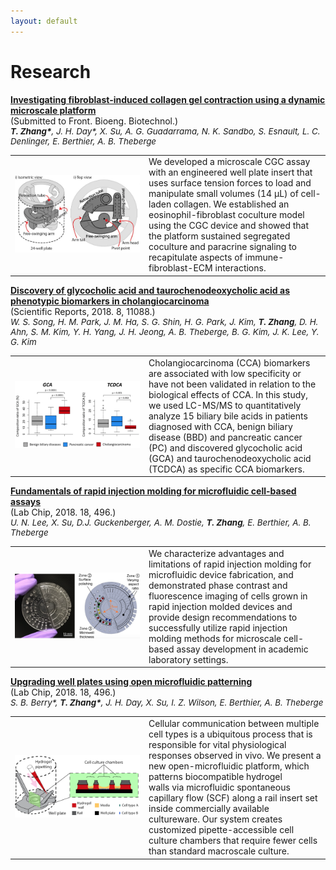```yaml
---
layout: default
---
```


# Research

<div class="research-hd">
	<text style="font-weight: bold;"><a href="https://www.biorxiv.org/content/10.1101/628230v1">Investigating fibroblast-induced collagen gel contraction using a dynamic microscale platform</a></text>
	<div>(Submitted to Front. Bioeng. Biotechnol.)</div>
	<div style="font-size: 10pt;font-style: italic;"><text style="font-weight: bold;">T. Zhang*</text>, J. H. Day*, X. Su, A. G. Guadarrama, N. K. Sandbo, S. Esnault, L. C. Denlinger, E. Berthier, A. B. Theberge</div>
</div>
<table style="width:100%" class="research-tbl">
  <tr>
    <td width="200px" style="border: none"><img src="images/lung.png" width="200px"/></td>
    <td style="border: none">We developed a microscale CGC assay with an engineered well plate insert that uses surface tension forces to load and manipulate small volumes (14 µL) of cell-laden collagen. We established an eosinophil-fibroblast coculture model using the CGC device and showed that the platform sustained segregated coculture and paracrine signaling to recapitulate aspects of immune-fibroblast-ECM interactions.</td> 
  </tr>
</table>

<div class="research-hd">
	<text style="font-weight: bold;"><a href="https://www.nature.com/articles/s41598-018-29445-z">Discovery of glycocholic acid and taurochenodeoxycholic acid as phenotypic biomarkers in cholangiocarcinoma</a></text>
	<div>(Scientific Reports, 2018. 8, 11088.)</div>
	<div style="font-size: 10pt;font-style: italic;">W. S. Song, H. M. Park, J. M. Ha, S. G. Shin, H. G. Park, J. Kim, <text style="font-weight: bold;">T. Zhang</text>, D. H. Ahn, S. M. Kim, Y. H. Yang, J. H. Jeong, A. B. Theberge, B. G. Kim, J. K. Lee, Y. G. Kim</div>
</div>
<table style="width:100%" class="research-tbl">
  <tr>
    <td width="200px" style="border: none"><img src="images/korean.png" width="200px"/></td>
    <td style="border: none">Cholangiocarcinoma (CCA) biomarkers are associated with low specificity or have not been validated in relation to the biological effects of CCA. In this study, we used LC-MS/MS to quantitatively analyze 15 biliary bile acids in patients diagnosed with CCA, benign biliary disease (BBD) and pancreatic cancer (PC) and discovered glycocholic acid (GCA) and taurochenodeoxycholic acid (TCDCA) as specific CCA biomarkers.</td> 
  </tr>
</table>

<div class="research-hd">
	<text style="font-weight: bold;"><a href="https://pubs.rsc.org/en/content/articlelanding/2018/lc/c7lc01052d#!divAbstract">Fundamentals of rapid injection molding for microfluidic cell-based assays</a></text>
	<div>(Lab Chip, 2018. 18, 496.)</div>
	<div style="font-size: 10pt;font-style: italic;">U. N. Lee, X. Su, D.J. Guckenberger, A. M. Dostie, <text style="font-weight: bold;">T. Zhang</text>, E. Berthier, A. B. Theberge</div>
</div>
<table style="width:100%" class="research-tbl">
  <tr>
    <td width="200px" style="border: none;"><img src="images/rapid.png" width="200px"/></td>
    <td style="border: none">We characterize advantages and limitations of rapid injection molding for microfluidic device fabrication, and demonstrated phase contrast and fluorescence imaging of cells grown in rapid injection molded devices and provide design recommendations to successfully utilize rapid injection molding methods for microscale cell-based assay development in academic laboratory settings.</td> 
  </tr>
</table>

<div class="research-hd">
	<text style="font-weight: bold;"><a href="https://pubs.rsc.org/en/content/articlelanding/2017/lc/c7lc00878c#!divAbstract">Upgrading well plates using open microfluidic patterning</a></text>
	<div>(Lab Chip, 2018. 18, 496.)</div>
	<div style="font-size: 10pt;font-style: italic;">S. B. Berry*, <text style="font-weight: bold;">T. Zhang*</text>, J. H. Day, X. Su, I. Z. Wilson, E. Berthier, A. B. Theberge</div>
</div>
<table style="width:100%" class="research-tbl">
  <tr>
    <td width="200px" style="border: none"><img src="images/monorail.png" width="200px"/></td>
    <td style="border: none">Cellular communication between multiple cell types is a ubiquitous process that is responsible for vital physiological responses observed in vivo. We present a new open-microfluidic platform, which patterns biocompatible hydrogel walls via microfluidic spontaneous capillary flow (SCF) along a rail insert set inside commercially available cultureware. Our system creates customized pipette-accessible cell culture chambers that require fewer cells than standard macroscale culture.</td> 
  </tr>
</table>